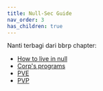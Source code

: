 ```yaml
---
title: Null-Sec Guide
nav_order: 3
has_children: true
---
```


Nanti terbagi dari bbrp chapter:
- [How to live in null](howtoliveinnull/liveinnull.html)
- [Corp's programs](corpsprogram/corpsprogram.html)
- [PVE](pve/pve.html)
- [PVP](pvp/pvp.html)
